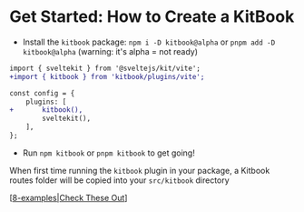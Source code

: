 # Get Started: How to Create a KitBook

- Install the `kitbook` package: `npm i -D kitbook@alpha` or `pnpm add -D kitbook@alpha` (warning: it's alpha = not ready)

```diff
import { sveltekit } from '@sveltejs/kit/vite';
+import { kitbook } from 'kitbook/plugins/vite';

const config = {
	plugins: [
+		kitbook(),
		sveltekit(),
	],
};
```

- Run `npm kitbook` or `pnpm kitbook` to get going! 
 
When first time running the `kitbook` plugin in your package, a Kitbook routes folder will be copied into your `src/kitbook` directory


[[8-examples|Check These Out]]



[//begin]: # "Autogenerated link references for markdown compatibility"
[8-examples|Check These Out]: ../../../kitbook/src/docs/8-examples "Examples"
[//end]: # "Autogenerated link references"